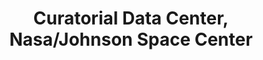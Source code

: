 ---
layout: repo
title: "Curatorial Data Center, Nasa/Johnson Space Center"
id: 17341
permalink: repos/17341/
---